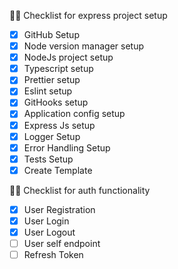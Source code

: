 🧑‍💻 Checklist for express project setup

-   [x] GitHub Setup
-   [x] Node version manager setup
-   [x] NodeJs project setup
-   [x] Typescript setup
-   [x] Prettier setup
-   [x] Eslint setup
-   [x] GitHooks setup
-   [x] Application config setup
-   [x] Express Js setup
-   [x] Logger Setup
-   [x] Error Handling Setup
-   [x] Tests Setup
-   [x] Create Template

🧑‍💻 Checklist for auth functionality

-   [x] User Registration
-   [x] User Login
-   [x] User Logout
-   [ ] User self endpoint
-   [ ] Refresh Token
